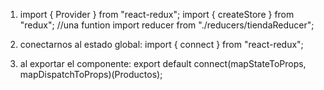 1. import { Provider } from "react-redux";
   import { createStore } from "redux"; //una funtion
   import reducer from "./reducers/tiendaReducer";

2. conectarnos al estado global:
   import { connect } from "react-redux";
3. al exportar el componente:
   export default connect(mapStateToProps, mapDispatchToProps)(Productos);
